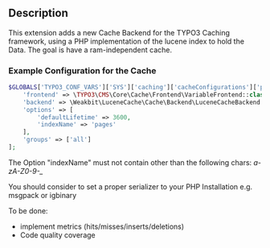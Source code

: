 ## Description

This extension adds a new Cache Backend for the TYPO3 Caching framework, using a PHP implementation of the lucene index to hold the Data. The goal is have a ram-independent cache.


### Example Configuration for the Cache
```php
$GLOBALS['TYPO3_CONF_VARS']['SYS']['caching']['cacheConfigurations']['pages'] = [
    'frontend' => \TYPO3\CMS\Core\Cache\Frontend\VariableFrontend::class,
    'backend' => \Weakbit\LuceneCache\Cache\Backend\LuceneCacheBackend::class,
    'options' => [
        'defaultLifetime' => 3600,
        'indexName' => 'pages'
    ],
    'groups' => ['all']
];
```

The Option "indexName" must not contain other than the following chars: *a-zA-Z0-9\-_*

You should consider to set a proper serializer to your PHP Installation e.g. msgpack or igbinary

To be done:
- implement metrics (hits/misses/inserts/deletions)
- Code quality coverage
